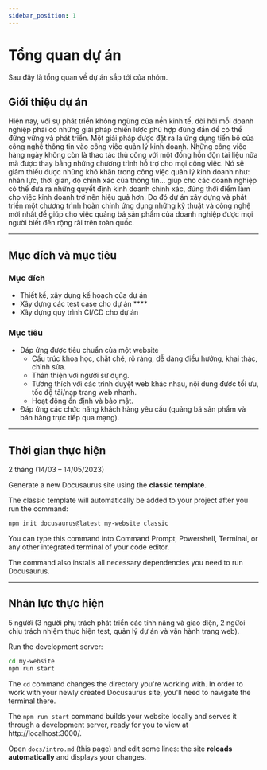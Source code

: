 ```yaml
---
sidebar_position: 1
---
```


# Tổng quan dự án
Sau đây là tổng quan về dự án sắp tới của nhóm.

## Giới thiệu dự án
Hiện nay, với sự phát triển không ngừng của nền kinh tế, đòi hỏi mỗi doanh nghiệp phải có những giải pháp chiến lược phù hợp đúng đắn để có thể đứng vững và phát triển. Một giải pháp được đặt ra là ứng dụng tiến bộ của công nghệ thông tin vào công việc quản lý kinh doanh. Những công việc hàng ngày không còn là thao tác thủ công với một đống hỗn độn tài liệu nữa mà được thay bằng những chương trình hỗ trợ cho mọi công việc. Nó sẽ giảm thiểu được những khó khăn trong công việc quản lý kinh doanh như: nhân lực, thời gian, độ chính xác của thông tin… giúp cho các doanh nghiệp có thể đưa ra những quyết định kinh doanh chính xác, đúng thời điểm làm cho việc kinh doanh trở nên hiệu quả hơn.
Do đó dự án xây dựng và phát triển một chương trình hoàn chỉnh ứng dụng những kỹ thuật và công nghệ mới nhất để giúp cho việc quảng bá sản phẩm của doanh nghiệp được mọi người biết đến rộng rãi trên toàn quốc.

****
## Mục đích và mục tiêu

### Mục đích 
* Thiết kế, xây dựng kế hoạch của dự án 
* Xây dựng các test case cho dự án ****
* Xây dựng quy trình CI/CD cho dự án 

### Mục tiêu 
* Đáp ứng được tiêu chuẩn của một website 
  - Cấu trúc khoa học, chặt chẽ, rõ ràng, dễ dàng điều hướng, khai thác, chỉnh sửa.
  - Thân thiện với người sử dụng.
  - Tương thích với các trình duyệt web khác nhau, nội dung được tối ưu, tốc độ tải/nạp trang web nhanh.
  - Hoạt động ổn định và bảo mật.
* Đáp ứng các chức năng khách hàng yêu cầu (quảng bá sản phẩm và bán hàng trực tiếp qua mạng).

****
## Thời gian thực hiện 

2 tháng (14/03 – 14/05/2023)

Generate a new Docusaurus site using the **classic template**.

The classic template will automatically be added to your project after you run the command:

```bash
npm init docusaurus@latest my-website classic
```

You can type this command into Command Prompt, Powershell, Terminal, or any other integrated terminal of your code editor.

The command also installs all necessary dependencies you need to run Docusaurus.

****
## Nhân lực thực hiện
5 người (3 người phụ trách phát triển các tính năng và giao diện, 2 ngừoi chịu trách nhiệm thực hiện test, quản lý dự án và vận hành trang web).


Run the development server:

```bash
cd my-website
npm run start
```

The `cd` command changes the directory you're working with. In order to work with your newly created Docusaurus site, you'll need to navigate the terminal there.

The `npm run start` command builds your website locally and serves it through a development server, ready for you to view at http://localhost:3000/.

Open `docs/intro.md` (this page) and edit some lines: the site **reloads automatically** and displays your changes.
